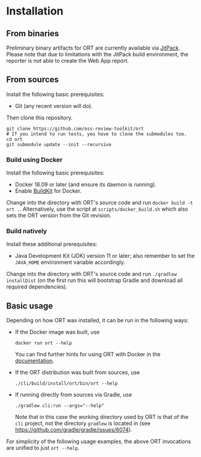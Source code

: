 # Installation

## From binaries

Preliminary binary artifacts for ORT are currently available via
[JitPack](https://jitpack.io/#oss-review-toolkit/ort). Please note that due to limitations with the JitPack build
environment, the reporter is not able to create the Web App report.

## From sources

Install the following basic prerequisites:

* Git (any recent version will do).

Then clone this repository.

```shell
git clone https://github.com/oss-review-toolkit/ort
# If you intend to run tests, you have to clone the submodules too.
cd ort
git submodule update --init --recursive
```

### Build using Docker

Install the following basic prerequisites:

* Docker 18.09 or later (and ensure its daemon is running).
* Enable [BuildKit](https://docs.docker.com/develop/develop-images/build_enhancements/#to-enable-buildkit-builds) for
  Docker.

Change into the directory with ORT's source code and run `docker build -t ort .`. Alternatively, use the script at
`scripts/docker_build.sh` which also sets the ORT version from the Git revision.

### Build natively

Install these additional prerequisites:

* Java Development Kit (JDK) version 11 or later; also remember to set the `JAVA_HOME` environment variable accordingly.

Change into the directory with ORT's source code and run `./gradlew installDist` (on the first run this will bootstrap
Gradle and download all required dependencies).

## Basic usage

Depending on how ORT was installed, it can be run in the following ways:

* If the Docker image was built, use

  ```shell
  docker run ort --help
  ```

  You can find further hints for using ORT with Docker in the [documentation](./docs/hints-for-use-with-docker.md).

* If the ORT distribution was built from sources, use

  ```shell
  ./cli/build/install/ort/bin/ort --help
  ```

* If running directly from sources via Gradle, use

  ```shell
  ./gradlew cli:run --args="--help"
  ```

  Note that in this case the working directory used by ORT is that of the `cli` project, not the directory `gradlew` is
  located in (see https://github.com/gradle/gradle/issues/6074).

For simplicity of the following usage examples, the above ORT invocations are unified to just `ort --help`.
